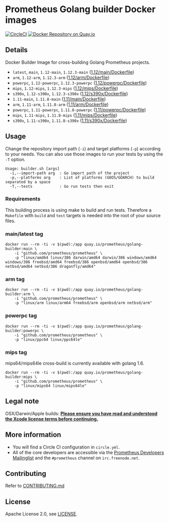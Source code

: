 # Prometheus Golang builder Docker images

[![CircleCI](https://circleci.com/gh/prometheus/golang-builder/tree/master.svg?style=shield)][circleci]
[![Docker Repository on Quay.io](https://quay.io/repository/prometheus/golang-builder/status)][quayio]

## Details

Docker Builder Image for cross-building Golang Prometheus projects.

- `latest`, `main`, `1.12-main`, `1.12.3-main` ([1.12/main/Dockerfile](1.12/main/Dockerfile))
- `arm`, `1.12-arm`, `1.12.3-arm` ([1.12/arm/Dockerfile](1.12/arm/Dockerfile))
- `powerpc`, `1.12-powerpc`, `1.12.3-powerpc` ([1.12/powerpc/Dockerfile](1.12/powerpc/Dockerfile))
- `mips`, `1.12-mips`, `1.12.3-mips` ([1.12/mips/Dockerfile](1.12/mips/Dockerfile))
- `s390x`, `1.12-s390x`, `1.12.3-s390x` ([1.12/s390x/Dockerfile](1.12/s390x/Dockerfile))
- `1.11-main`, `1.11.8-main` ([1.11/main/Dockerfile](1.11/main/Dockerfile))
- `arm`, `1.11-arm`, `1.11.8-arm` ([1.11/arm/Dockerfile](1.11/arm/Dockerfile))
- `powerpc`, `1.11-powerpc`, `1.11.8-powerpc` ([1.11/powerpc/Dockerfile](1.11/powerpc/Dockerfile))
- `mips`, `1.11-mips`, `1.11.8-mips` ([1.11/mips/Dockerfile](1.11/mips/Dockerfile))
- `s390x`, `1.11-s390x`, `1.11.8-s390x` ([1.11/s390x/Dockerfile](1.11/s390x/Dockerfile))

## Usage

Change the repository import path (`-i`) and target platforms (`-p`) according to your needs.
You can also use those images to run your tests by using the `-T` option.

```
Usage: builder.sh [args]
  -i,--import-path arg  : Go import path of the project
  -p,--platforms arg    : List of platforms (GOOS/GOARCH) to build separated by a space
  -T,--tests            : Go run tests then exit
```

### Requirements

This building process is using make to build and run tests.
Therefore a `Makefile` with `build` and `test` targets is needed into the root of your source files.

### main/latest tag

```
docker run --rm -ti -v $(pwd):/app quay.io/prometheus/golang-builder:main \
    -i "github.com/prometheus/prometheus" \
    -p "linux/amd64 linux/386 darwin/amd64 darwin/386 windows/amd64 windows/386 freebsd/amd64 freebsd/386 openbsd/amd64 openbsd/386 netbsd/amd64 netbsd/386 dragonfly/amd64"
```

### arm tag

```
docker run --rm -ti -v $(pwd):/app quay.io/prometheus/golang-builder:arm \
    -i "github.com/prometheus/prometheus" \
    -p "linux/arm linux/arm64 freebsd/arm openbsd/arm netbsd/arm"
```

### powerpc tag

```
docker run --rm -ti -v $(pwd):/app quay.io/prometheus/golang-builder:powerpc \
    -i "github.com/prometheus/prometheus" \
    -p "linux/ppc64 linux/ppc64le"
```

### mips tag

mips64/mips64le cross-build is currently available with golang 1.6.

```
docker run --rm -ti -v $(pwd):/app quay.io/prometheus/golang-builder:mips \
    -i "github.com/prometheus/prometheus" \
    -p "linux/mips64 linux/mips64le"
```

## Legal note

OSX/Darwin/Apple builds:
**[Please ensure you have read and understood the Xcode license
   terms before continuing.](https://www.apple.com/legal/sla/docs/xcode.pdf)**

## More information

  * You will find a Circle CI configuration in `circle.yml`.
  * All of the core developers are accessible via the [Prometheus Developers Mailinglist](https://groups.google.com/forum/?fromgroups#!forum/prometheus-developers) and the `#prometheus` channel on `irc.freenode.net`.

## Contributing

Refer to [CONTRIBUTING.md](CONTRIBUTING.md)

## License

Apache License 2.0, see [LICENSE](LICENSE).

[quayio]: https://quay.io/repository/prometheus/golang-builder
[circleci]: https://circleci.com/gh/prometheus/golang-builder

